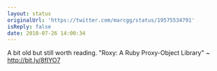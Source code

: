 ```yaml
---
layout: status
originalUrl: 'https://twitter.com/marcgg/status/19575534791'
isReply: false
date: 2010-07-26 14:00:34
---
```


A bit old but still worth reading. "Roxy: A Ruby Proxy-Object Library" ~ http://bit.ly/8fIYO7
